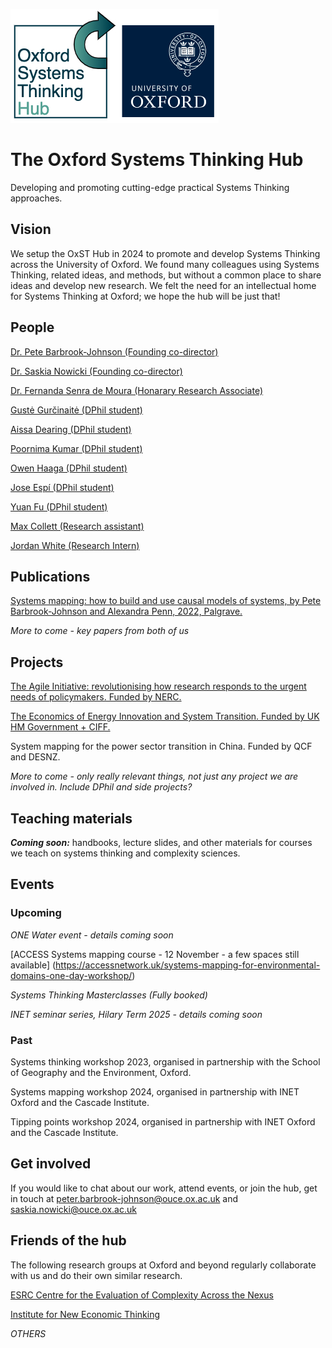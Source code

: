 ![alt text](https://github.com/OxSTHub/OxSTHub.github.io/blob/main/OSTHubLogoV2.jpg?raw=true)


# The Oxford Systems Thinking Hub

Developing and promoting cutting-edge practical Systems Thinking approaches.

## Vision
We setup the OxST Hub in 2024 to promote and develop Systems Thinking across the University of Oxford. We found many colleagues using Systems Thinking, related ideas, and methods, but without a common place to share ideas and develop new research. We felt the need for an intellectual home for Systems Thinking at Oxford; we hope the hub will be just that!

## People
[Dr. Pete Barbrook-Johnson (Founding co-director)](https://www.inet.ox.ac.uk/people/peter-barbrook-johnson)

[Dr. Saskia Nowicki (Founding co-director)](https://www.geog.ox.ac.uk/staff/snowicki.html)

[Dr. Fernanda Senra de Moura (Honarary Research Associate)](https://www.inet.ox.ac.uk:8443/people/fernanda-senra-de-moura)

[Gustė Gurčinaitė (DPhil student)](https://www.linkedin.com/in/gust%C4%97-gur%C4%8Dinait%C4%97-600439129/?originalSubdomain=uk)

[Aissa Dearing (DPhil student)](https://www.geog.ox.ac.uk/graduate/research/adearing.html)

[Poornima Kumar (DPhil student)](https://www.geog.ox.ac.uk/graduate/research/pkumar.html)

[Owen Haaga (DPhil student)](https://www.inet.ox.ac.uk/people/owen-haaga)

[Jose Espí (DPhil student)](https://www.inet.ox.ac.uk:8443/people/jose-espi)

[Yuan Fu (DPhil student)](https://www.inet.ox.ac.uk/people/yuan-fu)

[Max Collett (Research assistant)](https://www.linkedin.com/in/maxy-collett/?originalSubdomain=uk)

[Jordan White (Research Intern)](https://www.linkedin.com/in/-jordanwhite/?originalSubdomain=uk)

## Publications

[Systems mapping: how to build and use causal models of systems, by Pete Barbrook-Johnson and Alexandra Penn, 2022, Palgrave.](https://link.springer.com/book/10.1007/978-3-031-01919-7)

*More to come - key papers from both of us*

## Projects

[The Agile Initiative: revolutionising how research responds to the urgent needs of policymakers. Funded by NERC.](https://www.agile-initiative.ox.ac.uk/)

[The Economics of Energy Innovation and System Transition. Funded by UK HM Government + CIFF.](https://eeist.co.uk/)

System mapping for the power sector transition in China. Funded by QCF and DESNZ.

*More to come - only really relevant things, not just any project we are involved in. Include DPhil and side projects?*


## Teaching materials

**_Coming soon:_** handbooks, lecture slides, and other materials for courses we teach on systems thinking and complexity sciences.

## Events

### Upcoming
*ONE Water event - details coming soon*

[ACCESS Systems mapping course - 12 November - a few spaces still available] (https://accessnetwork.uk/systems-mapping-for-environmental-domains-one-day-workshop/)

*Systems Thinking Masterclasses (Fully booked)*

*INET seminar series, Hilary Term 2025 - details coming soon*

### Past
Systems thinking workshop 2023, organised in partnership with the School of Geography and the Environment, Oxford.

Systems mapping workshop 2024, organised in partnership with INET Oxford and the Cascade Institute.

Tipping points workshop 2024, organised in partnership with INET Oxford and the Cascade Institute.

## Get involved
If you would like to chat about our work, attend events, or join the hub, get in touch at peter.barbrook-johnson@ouce.ox.ac.uk and saskia.nowicki@ouce.ox.ac.uk

## Friends of the hub
The following research groups at Oxford and beyond regularly collaborate with us and do their own similar research.

[ESRC Centre for the Evaluation of Complexity Across the Nexus](https://www.cecan.ac.uk/)

[Institute for New Economic Thinking](https://www.inet.ox.ac.uk/)

*OTHERS*


